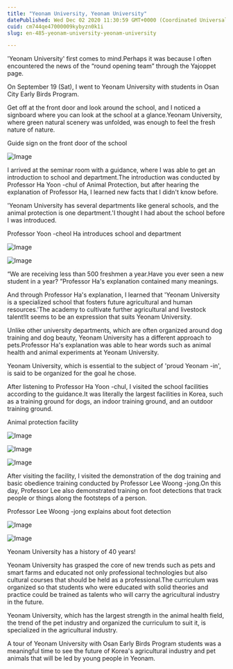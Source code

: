 ```yaml
---
title: "Yeonam University, Yeonam University"
datePublished: Wed Dec 02 2020 11:30:59 GMT+0000 (Coordinated Universal Time)
cuid: cm744qe47000009kybyzn0k1i
slug: en-485-yeonam-university-yeonam-university

---
```



'Yeonam University' first comes to mind.Perhaps it was because I often encountered the news of the “round opening team” through the Yajoppet page.

On September 19 (Sat), I went to Yeonam University with students in Osan City Early Birds Program.

Get off at the front door and look around the school, and I noticed a signboard where you can look at the school at a glance.Yeonam University, where green natural scenery was unfolded, was enough to feel the fresh nature of nature.

Guide sign on the front door of the school

![Image](https://cdn.hashnode.com/res/hashnode/image/upload/v1739498884673/777cb027-9793-4295-8dc7-063d300b2dcb.jpeg)

I arrived at the seminar room with a guidance, where I was able to get an introduction to school and department.The introduction was conducted by Professor Ha Yoon -chul of Animal Protection, but after hearing the explanation of Professor Ha, I learned new facts that I didn't know before.

'Yeonam University has several departments like general schools, and the animal protection is one department.'I thought I had about the school before I was introduced.

Professor Yoon -cheol Ha introduces school and department

![Image](https://cdn.hashnode.com/res/hashnode/image/upload/v1739498886492/9426121d-3dcb-4e79-8659-86e3ef5b5131.jpeg)

![Image](https://cdn.hashnode.com/res/hashnode/image/upload/v1739498888597/847d106b-3971-4821-a762-1f7f916433ab.jpeg)

“We are receiving less than 500 freshmen a year.Have you ever seen a new student in a year? ”Professor Ha's explanation contained many meanings.

And through Professor Ha's explanation, I learned that 'Yeonam University is a specialized school that fosters future agricultural and human resources.'The academy to cultivate further agricultural and livestock talent!It seems to be an expression that suits Yeonam University.

Unlike other university departments, which are often organized around dog training and dog beauty, Yeonam University has a different approach to pets.Professor Ha's explanation was able to hear words such as animal health and animal experiments at Yeonam University.

Yeonam University, which is essential to the subject of 'proud Yeonam -in', is said to be organized for the goal he chose.

After listening to Professor Ha Yoon -chul, I visited the school facilities according to the guidance.It was literally the largest facilities in Korea, such as a training ground for dogs, an indoor training ground, and an outdoor training ground.

Animal protection facility

![Image](https://cdn.hashnode.com/res/hashnode/image/upload/v1739498890454/2246ec5e-c620-4b7b-ae37-db1b9a83131b.jpeg)

![Image](https://cdn.hashnode.com/res/hashnode/image/upload/v1739498892502/b8fece14-ac79-4d97-a3a0-3e4699b0a6bd.jpeg)

![Image](https://cdn.hashnode.com/res/hashnode/image/upload/v1739498894653/01e44dc3-c939-43d3-9a6a-ef289f9ac66d.jpeg)

After visiting the facility, I visited the demonstration of the dog training and basic obedience training conducted by Professor Lee Woong -jong.On this day, Professor Lee also demonstrated training on foot detections that track people or things along the footsteps of a person.

Professor Lee Woong -jong explains about foot detection

![Image](https://cdn.hashnode.com/res/hashnode/image/upload/v1739498897045/b43f9a15-112e-41cb-b51f-f81077c9e299.png)

![Image](https://cdn.hashnode.com/res/hashnode/image/upload/v1739498899459/34d87409-ff98-40f4-919c-5048bf96e44d.jpeg)

Yeonam University has a history of 40 years!

Yeonam University has grasped the core of new trends such as pets and smart farms and educated not only professional technologies but also cultural courses that should be held as a professional.The curriculum was organized so that students who were educated with solid theories and practice could be trained as talents who will carry the agricultural industry in the future.

Yeonam University, which has the largest strength in the animal health field, the trend of the pet industry and organized the curriculum to suit it, is specialized in the agricultural industry.

A tour of Yeonam University with Osan Early Birds Program students was a meaningful time to see the future of Korea's agricultural industry and pet animals that will be led by young people in Yeonam.